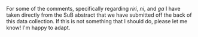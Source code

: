 For some of the comments, specifically regarding _riri_, _ni_, and _ga_ I have taken directly from the SuB abstract that we have submitted off the back of this data collection. If this is not something that I should do, please let me know! I'm happy to adapt. 

